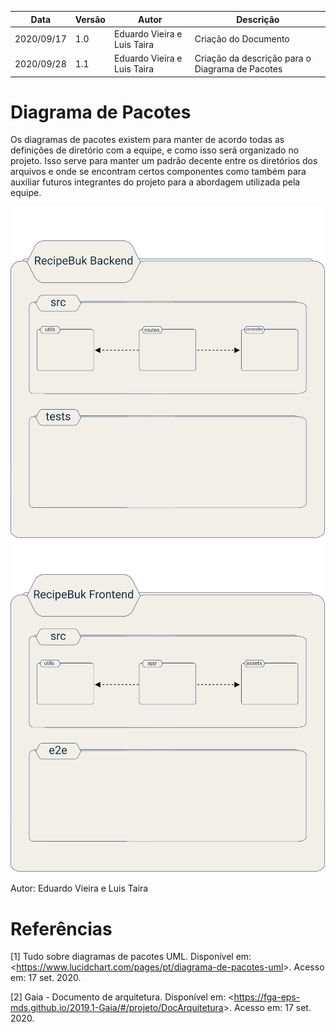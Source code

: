 | Data |Versão| Autor | Descrição |
| ---- | ---- | ----- | --------- |
| 2020/09/17 | 1.0 | Eduardo Vieira e Luis Taira | Criação do Documento |
| 2020/09/28 | 1.1 | Eduardo Vieira e Luis Taira | Criação da descrição para o Diagrama de Pacotes |

# Diagrama de Pacotes

Os diagramas de pacotes existem para manter de acordo todas as definições de diretório com a equipe, e como isso será organizado no projeto. Isso serve para manter um padrão decente entre os diretórios dos arquivos e onde se encontram certos componentes como também para auxiliar futuros integrantes do projeto para a abordagem utilizada pela equipe.

![](../assets/04-modelagem/20200917-diagrama-pacotes-back.png)
![](../assets/04-modelagem/20200917-diagrama-pacotes-front.png)

Autor: Eduardo Vieira e Luis Taira

# Referências

[1] Tudo sobre diagramas de pacotes UML. Disponível em: <<https://www.lucidchart.com/pages/pt/diagrama-de-pacotes-uml>>. Acesso em: 17 set. 2020.

[2] Gaia - Documento de arquitetura. Disponível em: <<https://fga-eps-mds.github.io/2019.1-Gaia/#/projeto/DocArquitetura>>. Acesso em: 17 set. 2020.

